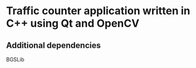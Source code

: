 # Traffic counter application written in C++ using Qt and OpenCV

## Additional dependencies

BGSLib
